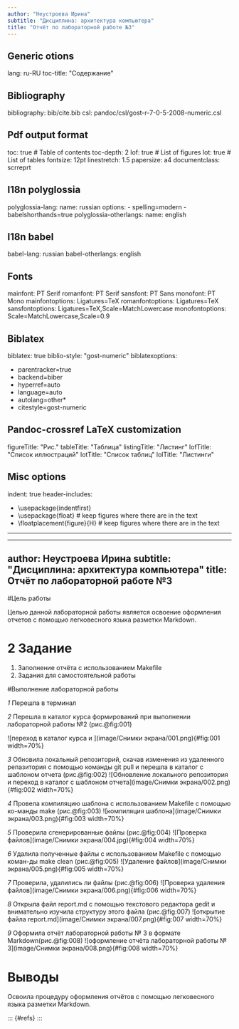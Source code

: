 ```yaml
---
author: "Неустроева Ирина"
subtitle: "Дисциплина: архитектура компьютера"
title: "Отчёт по лабораторной работе №3"
---
```

## Generic otions
lang: ru-RU
toc-title: "Содержание"

## Bibliography
bibliography: bib/cite.bib
csl: pandoc/csl/gost-r-7-0-5-2008-numeric.csl

## Pdf output format
toc: true # Table of contents
toc-depth: 2
lof: true # List of figures
lot: true # List of tables
fontsize: 12pt
linestretch: 1.5
papersize: a4
documentclass: scrreprt
## I18n polyglossia
polyglossia-lang:
  name: russian
  options:
	- spelling=modern
	- babelshorthands=true
polyglossia-otherlangs:
  name: english
## I18n babel
babel-lang: russian
babel-otherlangs: english
## Fonts
mainfont: PT Serif
romanfont: PT Serif
sansfont: PT Sans
monofont: PT Mono
mainfontoptions: Ligatures=TeX
romanfontoptions: Ligatures=TeX
sansfontoptions: Ligatures=TeX,Scale=MatchLowercase
monofontoptions: Scale=MatchLowercase,Scale=0.9
## Biblatex
biblatex: true
biblio-style: "gost-numeric"
biblatexoptions:
  - parentracker=true
  - backend=biber
  - hyperref=auto
  - language=auto
  - autolang=other*
  - citestyle=gost-numeric
## Pandoc-crossref LaTeX customization
figureTitle: "Рис."
tableTitle: "Таблица"
listingTitle: "Листинг"
lofTitle: "Список иллюстраций"
lotTitle: "Список таблиц"
lolTitle: "Листинги"
## Misc options
indent: true
header-includes:
  - \usepackage{indentfirst}
  - \usepackage{float} # keep figures where there are in the text
  - \floatplacement{figure}{H} # keep figures where there are in the text
---
---
author: Неустроева Ирина
subtitle: "Дисциплина: архитектура компьютера"
title: Отчёт по лабораторной работе №3
---

#Цель работы

Целью данной лабораторной работы является освоение оформления отчетов с помощью легковесного языка разметки Markdown.

# 2 Задание

1. Заполнение отчёта с использованием Makefile
2. Задания для самостоятельной работы


#Выполнение лабораторной работы

*1*
Перешла в терминал 

*2*
Перешла в каталог курса формирований при выполнении лабораторной работы №2 (рис.@fig:001)

![переход в каталог курса и ](image/Снимки экрана/001.png){#fig:001 width=70%}

*3*
Обновила локальный репозиторий, скачав изменения из удаленного репазитория с помощью команды git pull и перешла в каталог с шаблоном отчета (рис.@fig:002)
![Обновление локального репозитория и переход в каталог с шаблоном отчета](image/Снимки экрана/002.png){#fig:002 width=70%}

*4*
Провела компиляцию шаблона с использованием Makefile с помощью ко-манды make (рис.@fig:003)
![компиляция шаблона](image/Снимки экрана/003.png){#fig:003 width=70%}

*5*
Проверила сгенерированные файлы (рис.@fig:004)
![Проверка файлов](image/Снимки экрана/004.jpg){#fig:004 width=70%}

*6*
Удалила полученные файлы с использованием Makefile с помощью коман-ды make clean (рис.@fig:005)
![Удаление файлов](image/Снимки экрана/005.png){#fig:005 width=70%}

*7*
Проверила, удалились ли файлы (рис.@fig:006)
![Проверка удаления файлов](image/Снимки экрана/006.png){#fig:006 width=70%}

*8*
Открыла файл report.md с помощью текстового редактора gedit и внимательно изучила структуру этого файла (рис.@fig:007)
![открытие файла report.md](image/Снимки экрана/007.png){#fig:007 width=70%}

*9*
Оформила отчёт лабораторной работы № 3 в формате Markdown(рис.@fig:008)
![оформление отчёта лабораторной работы № 3](image/Снимки экрана/008.png){#fig:008 width=70%}

# Выводы

Освоила процедуру оформления отчётов с помощью легковесного языка
разметки Markdown.


::: {#refs}
:::


